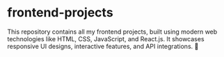 # frontend-projects
This repository contains all my frontend projects, built using modern web technologies like HTML, CSS, JavaScript, and React.js. It showcases responsive UI designs, interactive features, and API integrations. 🚀
